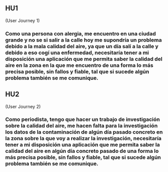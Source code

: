 ## HU1
(User Journey 1)
###  Como una persona con alergia, me encuentro en una ciudad grande y no se si salir a la calle hoy me supondría un problema debido a la mala calidad del aire, ya que un día salí a la calle y debido a eso cogí una enfermedad, necesitaría tener a mi disposición una aplicación que me permita saber la calidad del aire en la zona en la que me encuentro de una forma lo más precisa posible, sin fallos y fiable, tal que si sucede algún problema también se me comunique.

## HU2
(User Journey 2)
### Como periodista, tengo que hacer un trabajo de investigación sobre la calidad del aire, me hacen falta para la investigación los datos de la contaminación de algún día pasado concreto en la zona sobre la que voy a realizar la investigación, necesitaría tener a mi disposición una aplicación que me permita saber la calidad del aire en algún día concreto pasado de una forma lo más precisa posible, sin fallos y fiable, tal que si sucede algún problema también se me comunique.
